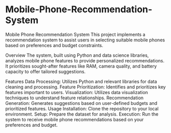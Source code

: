 # Mobile-Phone-Recommendation-System
Mobile Phone Recommendation System
This project implements a recommendation system to assist users in selecting suitable mobile phones based on preferences and budget constraints.

Overview
The system, built using Python and data science libraries, analyzes mobile phone features to provide personalized recommendations. It prioritizes sought-after features like RAM, camera quality, and battery capacity to offer tailored suggestions.

Features
Data Processing: Utilizes Python and relevant libraries for data cleaning and processing.
Feature Prioritization: Identifies and prioritizes key features important to users.
Visualization: Utilizes data visualization techniques to understand feature relationships.
Recommendation Generation: Generates suggestions based on user-defined budgets and prioritized features.
Usage
Installation: Clone the repository to your local environment.
Setup: Prepare the dataset for analysis.
Execution: Run the system to receive mobile phone recommendations based on your preferences and budget.
